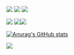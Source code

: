 <img src = "https://img.shields.io/badge/Discord-7289DA?style=for-the-badge&logo=discord&logoColor=white" />     <img src = "https://img.shields.io/badge/Windows-0078D6?style=for-the-badge&logo=windows&logoColor=white" />     <img src = "https://img.shields.io/badge/Slack-4A154B?style=for-the-badge&logo=slack&logoColor=white" />

![](https://img.shields.io/badge/OS-Windows-informational?style=flat&logo=Python&logoColor=white&color=2bbc8a) ![](https://img.shields.io/badge/School-Westwood-informational?style=flat&logo=Java&logoColor=white&color=2bbc8a)![](https://img.shields.io/badge/Editor-Atom-informational?style=flat&logo=Atom&logoColor=white&color=2bbc8a)

[![Anurag's GitHub stats](https://github-readme-stats.vercel.app/api?username=AyushTrip&show_icons=true&theme=gruvbox)](https://github.com/anuraghazra/github-readme-stats)

<img align="center" src="https://github-readme-stats.vercel.app/api/top-langs/?username=AyushTrip&theme=gruvbox" />
